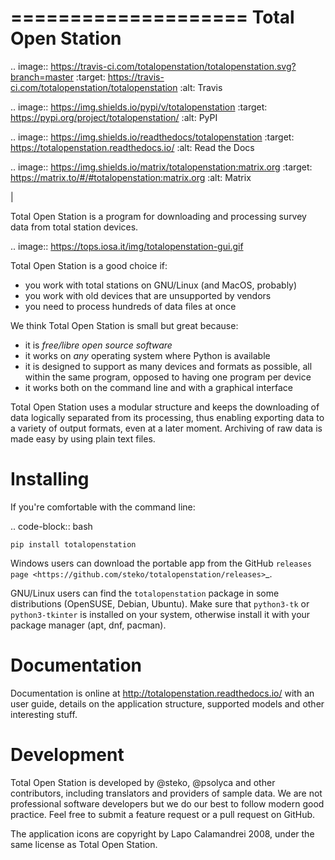 ====================
 Total Open Station
====================


.. image:: https://travis-ci.com/totalopenstation/totalopenstation.svg?branch=master
  :target: https://travis-ci.com/totalopenstation/totalopenstation
  :alt: Travis

.. image:: https://img.shields.io/pypi/v/totalopenstation
  :target: https://pypi.org/project/totalopenstation/
  :alt: PyPI

.. image:: https://img.shields.io/readthedocs/totalopenstation
  :target: https://totalopenstation.readthedocs.io/
  :alt: Read the Docs

.. image:: https://img.shields.io/matrix/totalopenstation:matrix.org
   :target: https://matrix.to/#/#totalopenstation:matrix.org
   :alt: Matrix

|

Total Open Station is a program for downloading and processing survey data from total station devices.

.. image:: https://tops.iosa.it/img/totalopenstation-gui.gif

Total Open Station is a good choice if:

- you work with total stations on GNU/Linux (and MacOS, probably)
- you work with old devices that are unsupported by vendors
- you need to process hundreds of data files at once

We think Total Open Station is small but great because:

- it is *free/libre open source software*
- it works on *any* operating system where Python is available
- it is designed to support as many devices and formats as possible, all
  within the same program, opposed to having one program per device
- it works both on the command line and with a graphical interface

Total Open Station uses a modular structure and
keeps the downloading of data logically separated from its processing,
thus enabling exporting data to a variety of output formats, even at a
later moment. Archiving of raw data is made easy by using plain text
files.

Installing
==========

If you're comfortable with the command line:

.. code-block:: bash

    pip install totalopenstation

Windows users can download the portable app from the 
GitHub `releases page <https://github.com/steko/totalopenstation/releases>`_.

GNU/Linux users can find the `totalopenstation` package in some distributions
(OpenSUSE, Debian, Ubuntu). Make sure that `python3-tk` or `python3-tkinter` is
installed on your system, otherwise install it with your package manager (apt, dnf, pacman).

Documentation
=============

Documentation is online at http://totalopenstation.readthedocs.io/ with
an user guide, details on the application structure, supported models
and other interesting stuff.

Development
===========

Total Open Station is developed by @steko, @psolyca and other contributors, including
translators and providers of sample data. We are not professional software developers
but we do our best to follow modern good practice. Feel free to submit a feature request
or a pull request on GitHub.

The application icons are copyright by Lapo Calamandrei 2008, under the
same license as Total Open Station.
